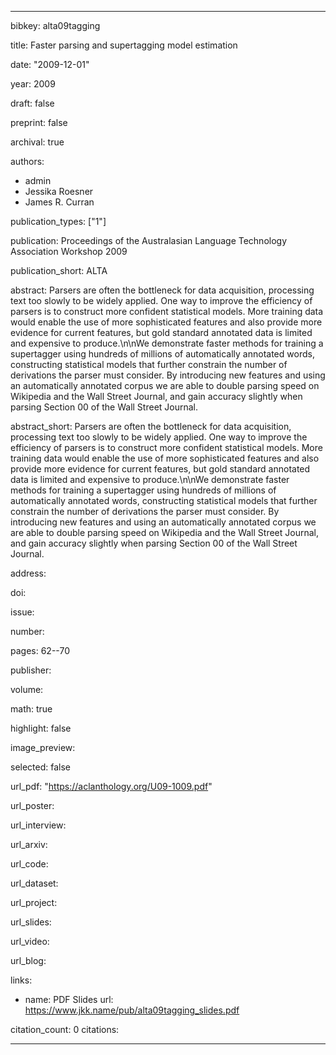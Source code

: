 ---

bibkey: alta09tagging

title: Faster parsing and supertagging model estimation

date: "2009-12-01"

year: 2009

draft: false

preprint: false

archival: true

authors: 
- admin
- Jessika Roesner
- James R. Curran

publication_types: ["1"]

publication: Proceedings of the Australasian Language Technology Association Workshop 2009

publication_short: ALTA

abstract: Parsers are often the bottleneck for data acquisition, processing text too slowly to be widely applied. One way to improve the efficiency of parsers is to construct more confident statistical models. More training data would enable the use of more sophisticated features and also provide more evidence for current features, but gold standard annotated data is limited and expensive to produce.\n\nWe demonstrate faster methods for training a supertagger using hundreds of millions of automatically annotated words, constructing statistical models that further constrain the number of derivations the parser must consider. By introducing new features and using an automatically annotated corpus we are able to double parsing speed on Wikipedia and the Wall Street Journal, and gain accuracy slightly when parsing Section 00 of the Wall Street Journal.

abstract_short: Parsers are often the bottleneck for data acquisition, processing text too slowly to be widely applied. One way to improve the efficiency of parsers is to construct more confident statistical models. More training data would enable the use of more sophisticated features and also provide more evidence for current features, but gold standard annotated data is limited and expensive to produce.\n\nWe demonstrate faster methods for training a supertagger using hundreds of millions of automatically annotated words, constructing statistical models that further constrain the number of derivations the parser must consider. By introducing new features and using an automatically annotated corpus we are able to double parsing speed on Wikipedia and the Wall Street Journal, and gain accuracy slightly when parsing Section 00 of the Wall Street Journal.

address: 

doi: 

issue: 

number: 

pages: 62--70

publisher: 

volume: 

math: true

highlight: false

image_preview: 

selected: false

url_pdf: "https://aclanthology.org/U09-1009.pdf"

url_poster: 

url_interview: 

url_arxiv: 

url_code: 

url_dataset: 

url_project: 

url_slides: 

url_video: 

url_blog: 

links: 
- name: PDF Slides
  url: https://www.jkk.name/pub/alta09tagging_slides.pdf

citation_count: 0
citations:


---